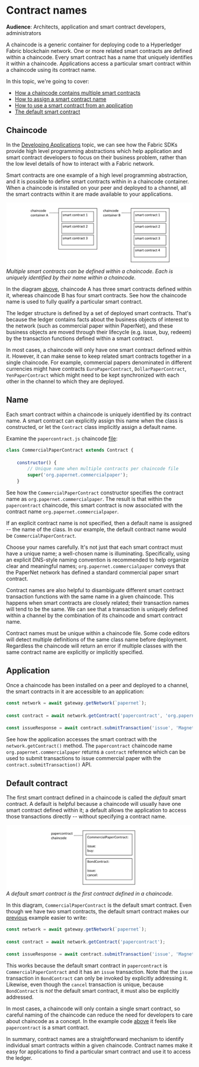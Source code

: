 # Contract names

**Audience**: Architects, application and smart contract developers,
administrators

A chaincode is a generic container for deploying code to a Hyperledger Fabric
blockchain network. One or more related smart contracts are defined within a
chaincode. Every smart contract has a name that uniquely identifies it within a
chaincode. Applications access a particular smart contract within a chaincode
using its contract name.

In this topic, we're going to cover:
* [How a chaincode contains multiple smart contracts](#chaincode)
* [How to assign a smart contract name](#name)
* [How to use a smart contract from an application](#application)
* [The default smart contract](#default-contract)

## Chaincode

In the [Developing Applications](./developing_applications.html) topic, we can
see how the Fabric SDKs provide high level programming abstractions which help
application and smart contract developers to focus on their business problem,
rather than the low level details of how to interact with a Fabric network.

Smart contracts are one example of a high level programming abstraction, and it
is possible to define smart contracts within in a chaincode container. When a
chaincode is installed on your peer and deployed to a channel, all the smart
contracts within it are made available to your applications.

![contract.chaincode](./develop.diagram.20.png) *Multiple smart contracts can be
defined within a chaincode. Each is uniquely identified by their name within a
chaincode.*

In the diagram [above](#chaincode), chaincode A has three smart contracts
defined within it, whereas chaincode B has four smart contracts. See how the
chaincode name is used to fully qualify a particular smart contract.

The ledger structure is defined by a set of deployed smart contracts. That's
because the ledger contains facts about the business objects of interest to the
network (such as commercial paper within PaperNet), and these business objects
are moved through their lifecycle (e.g. issue, buy, redeem) by the transaction
functions defined within a smart contract.

In most cases, a chaincode will only have one smart contract defined within it.
However, it can make sense to keep related smart contracts together in a single
chaincode. For example, commercial papers denominated in different currencies
might have contracts `EuroPaperContract`, `DollarPaperContract`,
`YenPaperContract` which might need to be kept synchronized with each other in
the channel to which they are deployed.

## Name

Each smart contract within a chaincode is uniquely identified by its contract
name. A smart contract can explicitly assign this name when the class is
constructed, or let the `Contract` class implicitly assign a default name.

Examine the `papercontract.js` chaincode
[file](https://github.com/hyperledger/fabric-samples/blob/{BRANCH}/commercial-paper/organization/magnetocorp/contract/lib/papercontract.js#L31):

```javascript
class CommercialPaperContract extends Contract {

    constructor() {
        // Unique name when multiple contracts per chaincode file
        super('org.papernet.commercialpaper');
    }
```

See how the `CommercialPaperContract` constructor specifies the contract name as
`org.papernet.commercialpaper`. The result is that within the `papercontract`
chaincode, this smart contract is now associated with the contract name
`org.papernet.commercialpaper`.

If an explicit contract name is not specified, then a default name is assigned
-- the name of the class.  In our example, the default contract name would be
`CommercialPaperContract`.

Choose your names carefully. It's not just that each smart contract must have a
unique name; a well-chosen name is illuminating. Specifically, using an explicit
DNS-style naming convention is recommended to help organize clear and meaningful
names; `org.papernet.commercialpaper` conveys that the PaperNet network has
defined a standard commercial paper smart contract.

Contract names are also helpful to disambiguate different smart contract
transaction functions with the same name in a given chaincode. This happens when
smart contracts are closely related; their transaction names will tend to be the
same. We can see that a transaction is uniquely defined within a channel by the
combination of its chaincode and smart contract name.

Contract names must be unique within a chaincode file. Some code editors will
detect multiple definitions of the same class name before deployment. Regardless
the chaincode will return an error if multiple classes with the same contract
name are explicitly or implicitly specified.

## Application

Once a chaincode has been installed on a peer and deployed to a channel, the
smart contracts in it are accessible to an application:

```javascript
const network = await gateway.getNetwork(`papernet`);

const contract = await network.getContract('papercontract', 'org.papernet.commercialpaper');

const issueResponse = await contract.submitTransaction('issue', 'MagnetoCorp', '00001', '2020-05-31', '2020-11-30', '5000000');
```

See how the application accesses the smart contract with the
`network.getContract()` method. The `papercontract` chaincode name
`org.papernet.commercialpaper` returns a `contract` reference which can be
used to submit transactions to issue commercial paper with the
`contract.submitTransaction()` API.

## Default contract

The first smart contract defined in a chaincode is called the *default*
smart contract. A default is helpful because a chaincode will usually have one
smart contract defined within it; a default allows the application to access
those transactions directly -- without specifying a contract name.

![default.contract](./develop.diagram.21.png) *A default smart contract is the
first contract defined in a chaincode.*

In this diagram, `CommercialPaperContract` is the default smart contract. Even
though we have two smart contracts, the default smart contract makes our
[previous](#application) example easier to write:

```javascript
const network = await gateway.getNetwork(`papernet`);

const contract = await network.getContract('papercontract');

const issueResponse = await contract.submitTransaction('issue', 'MagnetoCorp', '00001', '2020-05-31', '2020-11-30', '5000000');
```

This works because the default smart contract in `papercontract` is
`CommercialPaperContract` and it has an `issue` transaction. Note that the
`issue` transaction in `BondContract` can only be invoked by explicitly
addressing it. Likewise, even though the `cancel` transaction is unique, because
`BondContract` is *not* the default smart contract, it must also be explicitly
addressed.

In most cases, a chaincode will only contain a single smart contract, so careful
naming of the chaincode can reduce the need for developers to care about
chaincode as a concept. In the example code [above](#default-contract) it feels
like `papercontract` is a smart contract.

In summary, contract names are a straightforward mechanism to identify
individual smart contracts within a given chaincode. Contract names make it easy
for applications to find a particular smart contract and use it to access the
ledger.

<!--- Licensed under Creative Commons Attribution 4.0 International License
https://creativecommons.org/licenses/by/4.0/ -->
